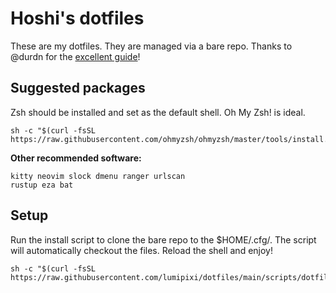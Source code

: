 # Hoshi's dotfiles
These are my dotfiles. They are managed via a bare repo. Thanks to @durdn for the [excellent guide](https://www.atlassian.com/git/tutorials/dotfiles)!

## Suggested packages
Zsh should be installed and set as the default shell. Oh My Zsh! is ideal.
```
sh -c "$(curl -fsSL https://raw.githubusercontent.com/ohmyzsh/ohmyzsh/master/tools/install.sh)"
```
**Other recommended software:**
```
kitty neovim slock dmenu ranger urlscan
rustup eza bat
```

## Setup
Run the install script to clone the bare repo to the $HOME/.cfg/. The script will automatically checkout the files. Reload the shell and enjoy!
```
sh -c "$(curl -fsSL https://raw.githubusercontent.com/lumipixi/dotfiles/main/scripts/dotfiles/install.sh)"
```
